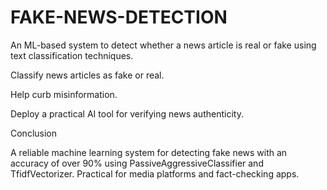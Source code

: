 # FAKE-NEWS-DETECTION
An ML-based system to detect whether a news article is real or fake using text classification techniques.

Classify news articles as fake or real.

Help curb misinformation.

Deploy a practical AI tool for verifying news authenticity.

 Conclusion
 
A reliable machine learning system for detecting fake news with an accuracy of over 90% using PassiveAggressiveClassifier and TfidfVectorizer. Practical for media platforms and fact-checking apps.
